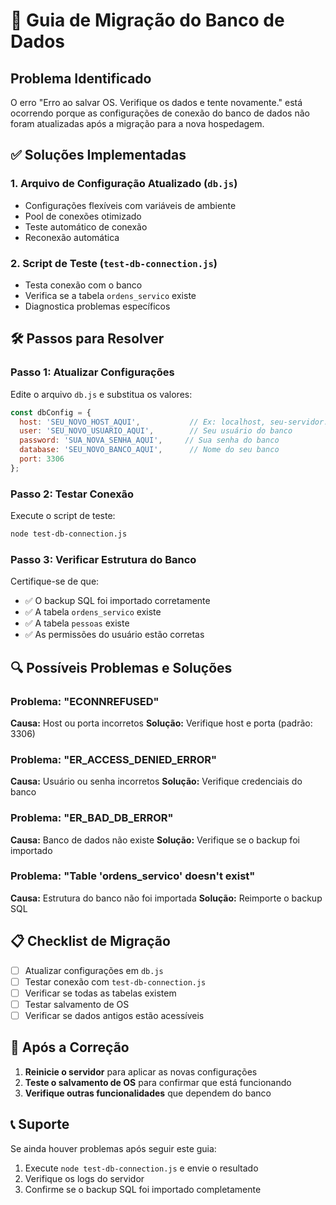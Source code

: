# 🔄 Guia de Migração do Banco de Dados

## Problema Identificado
O erro "Erro ao salvar OS. Verifique os dados e tente novamente." está ocorrendo porque as configurações de conexão do banco de dados não foram atualizadas após a migração para a nova hospedagem.

## ✅ Soluções Implementadas

### 1. **Arquivo de Configuração Atualizado** (`db.js`)
- Configurações flexíveis com variáveis de ambiente
- Pool de conexões otimizado
- Teste automático de conexão
- Reconexão automática

### 2. **Script de Teste** (`test-db-connection.js`)
- Testa conexão com o banco
- Verifica se a tabela `ordens_servico` existe
- Diagnostica problemas específicos

## 🛠️ Passos para Resolver

### Passo 1: Atualizar Configurações
Edite o arquivo `db.js` e substitua os valores:

```javascript
const dbConfig = {
  host: 'SEU_NOVO_HOST_AQUI',           // Ex: localhost, seu-servidor.com.br
  user: 'SEU_NOVO_USUARIO_AQUI',        // Seu usuário do banco
  password: 'SUA_NOVA_SENHA_AQUI',     // Sua senha do banco
  database: 'SEU_NOVO_BANCO_AQUI',      // Nome do seu banco
  port: 3306
};
```

### Passo 2: Testar Conexão
Execute o script de teste:
```bash
node test-db-connection.js
```

### Passo 3: Verificar Estrutura do Banco
Certifique-se de que:
- ✅ O backup SQL foi importado corretamente
- ✅ A tabela `ordens_servico` existe
- ✅ A tabela `pessoas` existe
- ✅ As permissões do usuário estão corretas

## 🔍 Possíveis Problemas e Soluções

### Problema: "ECONNREFUSED"
**Causa:** Host ou porta incorretos
**Solução:** Verifique host e porta (padrão: 3306)

### Problema: "ER_ACCESS_DENIED_ERROR"
**Causa:** Usuário ou senha incorretos
**Solução:** Verifique credenciais do banco

### Problema: "ER_BAD_DB_ERROR"
**Causa:** Banco de dados não existe
**Solução:** Verifique se o backup foi importado

### Problema: "Table 'ordens_servico' doesn't exist"
**Causa:** Estrutura do banco não foi importada
**Solução:** Reimporte o backup SQL

## 📋 Checklist de Migração

- [ ] Atualizar configurações em `db.js`
- [ ] Testar conexão com `test-db-connection.js`
- [ ] Verificar se todas as tabelas existem
- [ ] Testar salvamento de OS
- [ ] Verificar se dados antigos estão acessíveis

## 🚀 Após a Correção

1. **Reinicie o servidor** para aplicar as novas configurações
2. **Teste o salvamento de OS** para confirmar que está funcionando
3. **Verifique outras funcionalidades** que dependem do banco

## 📞 Suporte

Se ainda houver problemas após seguir este guia:
1. Execute `node test-db-connection.js` e envie o resultado
2. Verifique os logs do servidor
3. Confirme se o backup SQL foi importado completamente


